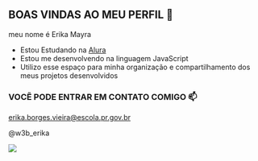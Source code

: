 ## BOAS VINDAS AO MEU PERFIL 🖤

meu nome é Erika Mayra

- Estou Estudando na [Alura](https://www.alura.com.br)
- Estou me desenvolvendo na linguagem JavaScript
- Utilizo esse espaço para minha organização e compartilhamento dos meus projetos desenvolvidos

 ### VOCẼ PODE ENTRAR EM CONTATO COMIGO 📫

 erika.borges.vieira@escola.pr.gov.br
 
 @w3b_erika

![](https://media1.tenor.com/m/MAuB5dgn64MAAAAC/10-smile.gif)
